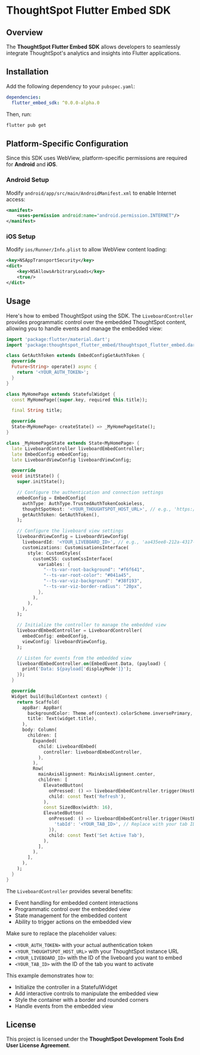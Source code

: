 # ThoughtSpot Flutter Embed SDK

## Overview

The **ThoughtSpot Flutter Embed SDK** allows developers to seamlessly integrate ThoughtSpot's analytics and insights into Flutter applications.

## Installation

Add the following dependency to your `pubspec.yaml`:

```yaml
dependencies:
  flutter_embed_sdk: ^0.0.0-alpha.0
```

Then, run:

```sh
flutter pub get
```

## Platform-Specific Configuration

Since this SDK uses WebView, platform-specific permissions are required for **Android** and **iOS**.

### Android Setup

Modify `android/app/src/main/AndroidManifest.xml` to enable Internet access:

```xml
<manifest>
    <uses-permission android:name="android.permission.INTERNET"/>
</manifest>
```

### iOS Setup

Modify `ios/Runner/Info.plist` to allow WebView content loading:

```xml
<key>NSAppTransportSecurity</key>
<dict>
    <key>NSAllowsArbitraryLoads</key>
    <true/>
</dict>
```

## Usage

Here's how to embed ThoughtSpot using the SDK. The `LiveboardController` provides programmatic control over the embedded ThoughtSpot content, allowing you to handle events and manage the embedded view:

```dart
import 'package:flutter/material.dart';
import 'package:thoughtspot_flutter_embed/thoughtspot_flutter_embed.dart';

class GetAuthToken extends EmbedConfigGetAuthToken {
  @override
  Future<String> operate() async {
    return '<YOUR_AUTH_TOKEN>';
  }
}

class MyHomePage extends StatefulWidget {
  const MyHomePage({super.key, required this.title});

  final String title;

  @override
  State<MyHomePage> createState() => _MyHomePageState();
}

class _MyHomePageState extends State<MyHomePage> {
  late LiveboardController liveboardEmbedController;
  late EmbedConfig embedConfig;
  late LiveboardViewConfig liveboardViewConfig;

  @override
  void initState() {
    super.initState();

    // Configure the authentication and connection settings
    embedConfig = EmbedConfig(
      authType: AuthType.TrustedAuthTokenCookieless,
      thoughtSpotHost: '<YOUR_THOUGHTSPOT_HOST_URL>', // e.g., 'https://your-instance.thoughtspot.cloud'
      getAuthToken: GetAuthToken(),
    );

    // Configure the liveboard view settings
    liveboardViewConfig = LiveboardViewConfig(
      liveboardId: '<YOUR_LIVEBOARD_ID>', // e.g., 'aa435ee8-212a-4317-8be8-ee85b4b6cfb9'
      customizations: CustomisationsInterface(
        style: CustomStyles(
          customCSS: customCssInterface(
            variables: {
              "--ts-var-root-background": "#f6f641",
              "--ts-var-root-color": "#041a45",
              "--ts-var-viz-background": "#38f193",
              "--ts-var-viz-border-radius": "20px",
            },
          ),
        ),
      ),
    );

    // Initialize the controller to manage the embedded view
    liveboardEmbedController = LiveboardController(
      embedConfig: embedConfig,
      viewConfig: liveboardViewConfig,
    );

    // Listen for events from the embedded view
    liveboardEmbedController.on(EmbedEvent.Data, (payload) {
      print('Data: ${payload['displayMode']}');
    });
  }

  @override
  Widget build(BuildContext context) {
    return Scaffold(
      appBar: AppBar(
        backgroundColor: Theme.of(context).colorScheme.inversePrimary,
        title: Text(widget.title),
      ),
      body: Column(
        children: [
          Expanded(
            child: LiveboardEmbed(
              controller: liveboardEmbedController,
            ),
          ),
          Row(
            mainAxisAlignment: MainAxisAlignment.center,
            children: [
              ElevatedButton(
                onPressed: () => liveboardEmbedController.trigger(HostEvent.Reload),
                child: const Text('Refresh'),
              ),
              const SizedBox(width: 16),
              ElevatedButton(
                onPressed: () => liveboardEmbedController.trigger(HostEvent.SetActiveTab, {
                  'tabId': '<YOUR_TAB_ID>', // Replace with your tab ID
                }),
                child: const Text('Set Active Tab'),
              ),
            ],
          ),
        ],
      ),
    );
  }
}
```

The `LiveboardController` provides several benefits:

- Event handling for embedded content interactions
- Programmatic control over the embedded view
- State management for the embedded content
- Ability to trigger actions on the embedded view

Make sure to replace the placeholder values:

- `<YOUR_AUTH_TOKEN>` with your actual authentication token
- `<YOUR_THOUGHTSPOT_HOST_URL>` with your ThoughtSpot instance URL
- `<YOUR_LIVEBOARD_ID>` with the ID of the liveboard you want to embed
- `<YOUR_TAB_ID>` with the ID of the tab you want to activate

This example demonstrates how to:

- Initialize the controller in a StatefulWidget
- Add interactive controls to manipulate the embedded view
- Style the container with a border and rounded corners
- Handle events from the embedded view

## License

This project is licensed under the **ThoughtSpot Development Tools End User License Agreement**.
